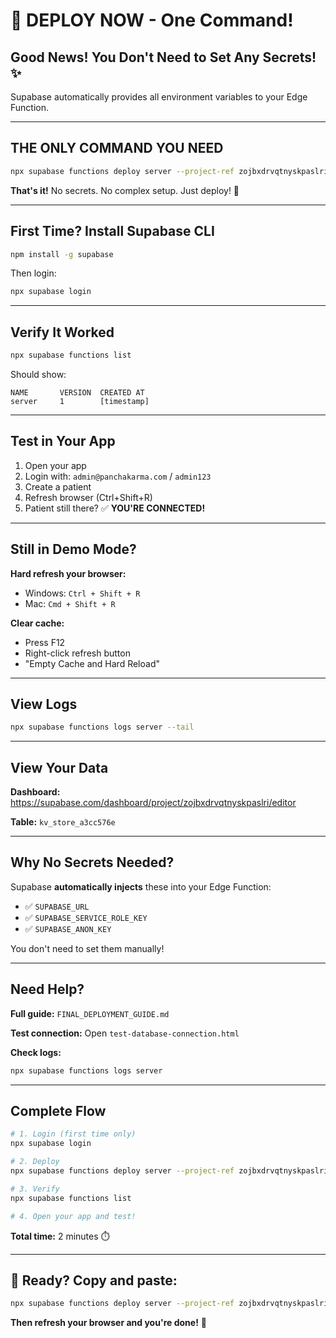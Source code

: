 # 🚀 DEPLOY NOW - One Command!

## Good News! You Don't Need to Set Any Secrets! ✨

Supabase automatically provides all environment variables to your Edge Function.

---

## THE ONLY COMMAND YOU NEED

```bash
npx supabase functions deploy server --project-ref zojbxdrvqtnyskpaslri
```

**That's it!** No secrets. No complex setup. Just deploy! 🎉

---

## First Time? Install Supabase CLI

```bash
npm install -g supabase
```

Then login:

```bash
npx supabase login
```

---

## Verify It Worked

```bash
npx supabase functions list
```

Should show:
```
NAME       VERSION  CREATED AT
server     1        [timestamp]
```

---

## Test in Your App

1. Open your app
2. Login with: `admin@panchakarma.com` / `admin123`
3. Create a patient
4. Refresh browser (Ctrl+Shift+R)
5. Patient still there? ✅ **YOU'RE CONNECTED!**

---

## Still in Demo Mode?

**Hard refresh your browser:**
- Windows: `Ctrl + Shift + R`
- Mac: `Cmd + Shift + R`

**Clear cache:**
- Press F12
- Right-click refresh button
- "Empty Cache and Hard Reload"

---

## View Logs

```bash
npx supabase functions logs server --tail
```

---

## View Your Data

**Dashboard:** https://supabase.com/dashboard/project/zojbxdrvqtnyskpaslri/editor

**Table:** `kv_store_a3cc576e`

---

## Why No Secrets Needed?

Supabase **automatically injects** these into your Edge Function:
- ✅ `SUPABASE_URL`
- ✅ `SUPABASE_SERVICE_ROLE_KEY`
- ✅ `SUPABASE_ANON_KEY`

You don't need to set them manually!

---

## Need Help?

**Full guide:** `FINAL_DEPLOYMENT_GUIDE.md`

**Test connection:** Open `test-database-connection.html`

**Check logs:**
```bash
npx supabase functions logs server
```

---

## Complete Flow

```bash
# 1. Login (first time only)
npx supabase login

# 2. Deploy
npx supabase functions deploy server --project-ref zojbxdrvqtnyskpaslri

# 3. Verify
npx supabase functions list

# 4. Open your app and test!
```

**Total time:** 2 minutes ⏱️

---

## 🎯 Ready? Copy and paste:

```bash
npx supabase functions deploy server --project-ref zojbxdrvqtnyskpaslri
```

**Then refresh your browser and you're done!** 🎊